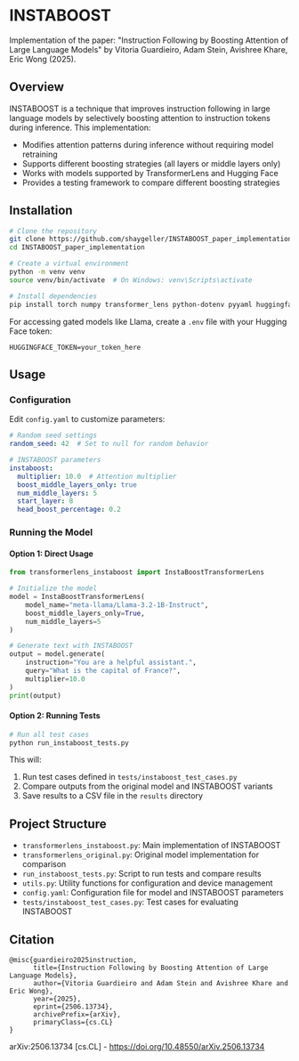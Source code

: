 # INSTABOOST

Implementation of the paper: "Instruction Following by Boosting Attention of Large Language Models" by Vitoria Guardieiro, Adam Stein, Avishree Khare, Eric Wong (2025).

## Overview

INSTABOOST is a technique that improves instruction following in large language models by selectively boosting attention to instruction tokens during inference. This implementation:

- Modifies attention patterns during inference without requiring model retraining
- Supports different boosting strategies (all layers or middle layers only)
- Works with models supported by TransformerLens and Hugging Face
- Provides a testing framework to compare different boosting strategies

## Installation

```bash
# Clone the repository
git clone https://github.com/shaygeller/INSTABOOST_paper_implementation.git
cd INSTABOOST_paper_implementation

# Create a virtual environment
python -m venv venv
source venv/bin/activate  # On Windows: venv\Scripts\activate

# Install dependencies
pip install torch numpy transformer_lens python-dotenv pyyaml huggingface_hub
```

For accessing gated models like Llama, create a `.env` file with your Hugging Face token:
```
HUGGINGFACE_TOKEN=your_token_here
```

## Usage

### Configuration

Edit `config.yaml` to customize parameters:

```yaml
# Random seed settings
random_seed: 42  # Set to null for random behavior

# INSTABOOST parameters
instaboost:
  multiplier: 10.0  # Attention multiplier
  boost_middle_layers_only: true
  num_middle_layers: 5
  start_layer: 8
  head_boost_percentage: 0.2
```

### Running the Model

#### Option 1: Direct Usage

```python
from transformerlens_instaboost import InstaBoostTransformerLens

# Initialize the model
model = InstaBoostTransformerLens(
    model_name="meta-llama/Llama-3.2-1B-Instruct",
    boost_middle_layers_only=True,
    num_middle_layers=5
)

# Generate text with INSTABOOST
output = model.generate(
    instruction="You are a helpful assistant.",
    query="What is the capital of France?",
    multiplier=10.0
)
print(output)
```

#### Option 2: Running Tests

```bash
# Run all test cases
python run_instaboost_tests.py
```

This will:
1. Run test cases defined in `tests/instaboost_test_cases.py`
2. Compare outputs from the original model and INSTABOOST variants
3. Save results to a CSV file in the `results` directory

## Project Structure

- `transformerlens_instaboost.py`: Main implementation of INSTABOOST
- `transformerlens_original.py`: Original model implementation for comparison
- `run_instaboost_tests.py`: Script to run tests and compare results
- `utils.py`: Utility functions for configuration and device management
- `config.yaml`: Configuration file for model and INSTABOOST parameters
- `tests/instaboost_test_cases.py`: Test cases for evaluating INSTABOOST

## Citation

```
@misc{guardieiro2025instruction,
      title={Instruction Following by Boosting Attention of Large Language Models}, 
      author={Vitoria Guardieiro and Adam Stein and Avishree Khare and Eric Wong},
      year={2025},
      eprint={2506.13734},
      archivePrefix={arXiv},
      primaryClass={cs.CL}
}
```

arXiv:2506.13734 [cs.CL] - https://doi.org/10.48550/arXiv.2506.13734
